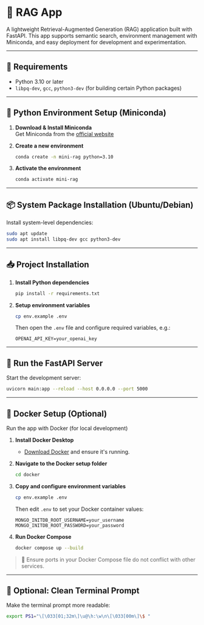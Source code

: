 # 🚀 RAG App

A lightweight Retrieval-Augmented Generation (RAG) application built with FastAPI. This app supports semantic search, environment management with Miniconda, and easy deployment for development and experimentation.

---

## 🧰 Requirements

- Python 3.10 or later  
- `libpq-dev`, `gcc`, `python3-dev` (for building certain Python packages)

---

## 🐍 Python Environment Setup (Miniconda)

1. **Download & Install Miniconda**  
   Get Miniconda from the [official website](https://www.anaconda.com/docs/main#quick-command-line-install)

2. **Create a new environment**

   ```bash
   conda create -n mini-rag python=3.10
   ```

3. **Activate the environment**

   ```bash
   conda activate mini-rag
   ```

---

## 📦 System Package Installation (Ubuntu/Debian)

Install system-level dependencies:

```bash
sudo apt update
sudo apt install libpq-dev gcc python3-dev
```

---

## 📥 Project Installation

1. **Install Python dependencies**

   ```bash
   pip install -r requirements.txt
   ```

2. **Setup environment variables**

   ```bash
   cp env.example .env
   ```

   Then open the `.env` file and configure required variables, e.g.:

   ```env
   OPENAI_API_KEY=your_openai_key
   ```

---

## 🚀 Run the FastAPI Server

Start the development server:

```bash
uvicorn main:app --reload --host 0.0.0.0 --port 5000
```

---

## 🐳 Docker Setup (Optional)

Run the app with Docker (for local development)

1. **Install Docker Desktop**  
   - [Download Docker](https://www.docker.com/products/docker-desktop/) and ensure it's running.

2. **Navigate to the Docker setup folder**

   ```bash
   cd docker
   ```

3. **Copy and configure environment variables**

   ```bash
   cp env.example .env
   ```

   Then edit `.env` to set your Docker container values:

   ```env
   MONGO_INITDB_ROOT_USERNAME=your_username
   MONGO_INITDB_ROOT_PASSWORD=your_password
   ```

4. **Run Docker Compose**

   ```bash
   docker compose up --build
   ```

> 📌 Ensure ports in your Docker Compose file do not conflict with other services.

---

## 🧼 Optional: Clean Terminal Prompt

Make the terminal prompt more readable:

```bash
export PS1="\[\033[01;32m\]\u@\h:\w\n\[\033[00m\]\$ "
```
